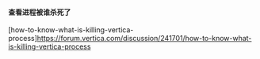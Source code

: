 #### 查看进程被谁杀死了
[how-to-know-what-is-killing-vertica-process]https://forum.vertica.com/discussion/241701/how-to-know-what-is-killing-vertica-process
